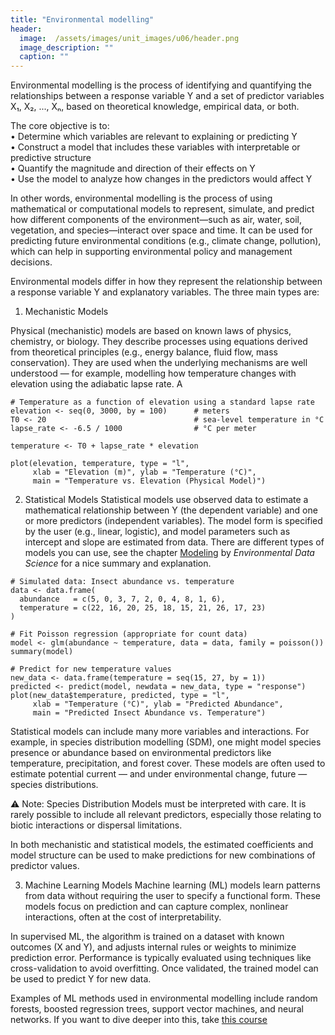 ```yaml
---
title: "Environmental modelling"
header:
  image:  /assets/images/unit_images/u06/header.png
  image_description: ""
  caption: ""
---
```


Environmental modelling is the process of identifying and quantifying the relationships between a response variable Y and a set of predictor variables X₁, X₂, ..., Xₙ, based on theoretical knowledge, empirical data, or both.

The core objective is to:  
•	Determine which variables are relevant to explaining or predicting Y  
•	Construct a model that includes these variables with interpretable or predictive structure  
•	Quantify the magnitude and direction of their effects on Y  
•	Use the model to analyze how changes in the predictors would affect Y  

In other words, environmental modelling is the process of using mathematical or computational models to represent, simulate, and predict how different components of the environment—such as air, water, soil, vegetation, and species—interact over space and time. It can be used for predicting future environmental conditions (e.g., climate change, pollution), which can help in supporting environmental policy and management decisions.  

Environmental models differ in how they represent the relationship between a response variable Y and explanatory variables. The three main types are:

1) Mechanistic Models

Physical (mechanistic) models are based on known laws of physics, chemistry, or biology. They describe processes using equations derived from theoretical principles (e.g., energy balance, fluid flow, mass conservation). They are used when the underlying mechanisms are well understood — for example, modelling how temperature changes with elevation using the adiabatic lapse rate. A
```{r}
# Temperature as a function of elevation using a standard lapse rate
elevation <- seq(0, 3000, by = 100)      # meters
T0 <- 20                                 # sea-level temperature in °C
lapse_rate <- -6.5 / 1000                # °C per meter

temperature <- T0 + lapse_rate * elevation

plot(elevation, temperature, type = "l",
     xlab = "Elevation (m)", ylab = "Temperature (°C)",
     main = "Temperature vs. Elevation (Physical Model)")
```


2. Statistical Models
Statistical models use observed data to estimate a mathematical relationship between Y (the dependent variable) and one or more predictors (independent variables). The model form is specified by the user (e.g., linear, logistic), and model parameters such as intercept and slope are estimated from data. There are different types of models you can use, see the chapter [Modeling](https://bookdown.org/igisc/EnvDataSci/modeling.html) by *Environmental Data Science* for a nice summary and explanation.

```{r}
# Simulated data: Insect abundance vs. temperature
data <- data.frame(
  abundance   = c(5, 0, 3, 7, 2, 0, 4, 8, 1, 6),
  temperature = c(22, 16, 20, 25, 18, 15, 21, 26, 17, 23)
)

# Fit Poisson regression (appropriate for count data)
model <- glm(abundance ~ temperature, data = data, family = poisson())
summary(model)

# Predict for new temperature values
new_data <- data.frame(temperature = seq(15, 27, by = 1))
predicted <- predict(model, newdata = new_data, type = "response")
plot(new_data$temperature, predicted, type = "l",
     xlab = "Temperature (°C)", ylab = "Predicted Abundance",
     main = "Predicted Insect Abundance vs. Temperature")

```


Statistical models can include many more variables and interactions. For example, in species distribution modelling (SDM), one might model species presence or abundance based on environmental predictors like temperature, precipitation, and forest cover. These models are often used to estimate potential current — and under environmental change, future — species distributions.

⚠️ Note: Species Distribution Models must be interpreted with care. It is rarely possible to include all relevant predictors, especially those relating to biotic interactions or dispersal limitations.

In both mechanistic and statistical models, the estimated coefficients and model structure can be used to make predictions for new combinations of predictor values.

3. Machine Learning Models
Machine learning (ML) models learn patterns from data without requiring the user to specify a functional form. These models focus on prediction and can capture complex, nonlinear interactions, often at the cost of interpretability.

In supervised ML, the algorithm is trained on a dataset with known outcomes (X and Y), and adjusts internal rules or weights to minimize prediction error. Performance is typically evaluated using techniques like cross-validation to avoid overfitting. Once validated, the trained model can be used to predict Y for new data.

Examples of ML methods used in environmental modelling include random forests, boosted regression trees, support vector machines, and neural networks. If you want to dive deeper into this, take [this course](https://geomoer.github.io/moer-bsc-project-seminar-SDM/)

